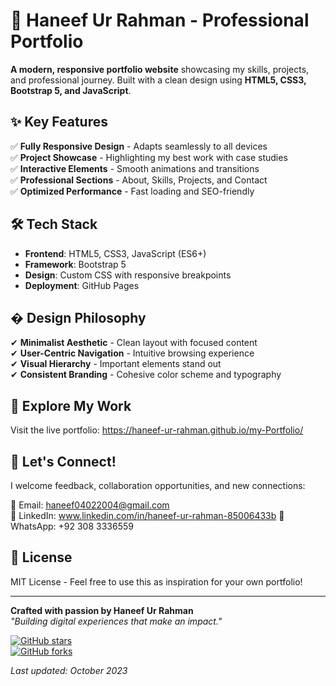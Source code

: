 # 🌟 Haneef Ur Rahman - Professional Portfolio

**A modern, responsive portfolio website** showcasing my skills, projects, and professional journey. Built with a clean design using **HTML5, CSS3, Bootstrap 5, and JavaScript**.

## ✨ Key Features

✅ **Fully Responsive Design** - Adapts seamlessly to all devices  
✅ **Project Showcase** - Highlighting my best work with case studies  
✅ **Interactive Elements** - Smooth animations and transitions  
✅ **Professional Sections** - About, Skills, Projects, and Contact  
✅ **Optimized Performance** - Fast loading and SEO-friendly  

## 🛠 Tech Stack

- **Frontend**: HTML5, CSS3, JavaScript (ES6+)  
- **Framework**: Bootstrap 5  
- **Design**: Custom CSS with responsive breakpoints  
- **Deployment**: GitHub Pages  

## � Design Philosophy

✔ **Minimalist Aesthetic** - Clean layout with focused content  
✔ **User-Centric Navigation** - Intuitive browsing experience  
✔ **Visual Hierarchy** - Important elements stand out  
✔ **Consistent Branding** - Cohesive color scheme and typography  

## 🚀 Explore My Work

Visit the live portfolio: https://haneef-ur-rahman.github.io/my-Portfolio/

## 🤝 Let's Connect!

I welcome feedback, collaboration opportunities, and new connections:

📧 Email: haneef04022004@gmail.com  
🔗 LinkedIn: www.linkedin.com/in/haneef-ur-rahman-85006433b 
📱 WhatsApp: +92 308 3336559

## 📜 License

MIT License - Feel free to use this as inspiration for your own portfolio!

---

**Crafted with passion by Haneef Ur Rahman**  
*"Building digital experiences that make an impact."*  

[![GitHub stars](https://img.shields.io/github/stars/Haneef-Ur-Rahman/my-Portfolio?style=social)](https://github.com/Haneef-Ur-Rahman/my-Portfolio/stargazers)  
[![GitHub forks](https://img.shields.io/github/forks/Haneef-Ur-Rahman/my-Portfolio?style=social)](https://github.com/Haneef-Ur-Rahman/my-Portfolio/network/members)  

*Last updated: October 2023*
